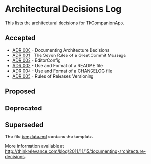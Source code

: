 <!--
© 2021 Marco Bresciani

Copying and distribution of this file, with or without modification, are
permitted in any medium without royalty provided the copyright notice
and this notice are preserved.
This file is offered as-is, without any warranty.

SPDX-FileCopyrightText: 2021 Marco Bresciani

SPDX-License-Identifier: FSFAP
-->
# Architectural Decisions Log
This lists the architectural decisions for TKCompanionApp.

## Accepted
* [ADR 000](adr-000.md) - Documenting Architecture Decisions
* [ADR 001](adr-001.md) - The Seven Rules of a Great Commit Message
* [ADR 002](adr-002.md) - EditorConfig
* [ADR 003](adr-003.md) - Use and Format of a README file
* [ADR 004](adr-004.md) - Use and Format of a CHANGELOG file
* [ADR 005](adr-005.md) - Rules of Releases Versioning

## Proposed

## Deprecated

## Superseded

The file [template.md](template.md) contains the template.

More information available at
<http://thinkrelevance.com/blog/2011/11/15/documenting-architecture-decisions>.
